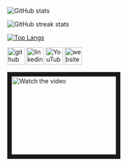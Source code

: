 <!-- <p align="right">
   <img src=https://github.com/munish8448/munish8448/blob/main/_banner.gif>
</p>
 -->

<!---# Hi, I'm Munish Kumar --->


<!-- ![Profile views](https://gpvc.arturio.dev/munish8448)   -->

![GitHub stats](https://github-readme-stats.vercel.app/api?username=munish8448&show_icons=true)  

![GitHub streak stats](https://github-readme-streak-stats.herokuapp.com/?user=munish8448)  

[![Top Langs](https://github-readme-stats.vercel.app/api/top-langs/?username=munish8448)](https://github.com/anuraghazra/github-readme-stats)


<!-- 
## Skills

## Work
[java](https://github.com/munish8448/learning_java)

  

![GitHub stats](https://github-readme-stats.vercel.app/api?username=munish8448&show_icons=true)  
 -->
 
[<img src='https://cdn.jsdelivr.net/npm/simple-icons@3.0.1/icons/github.svg' alt='github' height='40'>](https://github.com/munish8448)    [<img src='https://cdn.jsdelivr.net/npm/simple-icons@3.0.1/icons/linkedin.svg' alt='linkedin' height='40'>](https://www.linkedin.com/in/munish-kumar-8483401b4/)     [<img src='https://cdn.jsdelivr.net/npm/simple-icons@3.0.1/icons/youtube.svg' alt='YouTube' height='40'>](https://www.youtube.com/channel/UCqihAN_hqpXAExmp6LACaxA)     [<img src='https://cdn.jsdelivr.net/npm/simple-icons@3.0.1/icons/icloud.svg' alt='website' height='40'>](https://void.softr.app/) 






<!---
munish8448/munish8448 is a ✨ special ✨ repository because its `README.md` (this file) appears on your GitHub profile.
You can click the Preview link to take a look at your changes.


links
https://auto.creavite.co/discord-profile-banners
https://arturssmirnovs.github.io/github-profile-readme-generator/

--->

<a href="https://youtu.be/a_zHE15w2Uw" autoplay>
 <img src="http://img.youtube.com/vi/a_zHE15w2Uw/mqdefault.jpg" alt="Watch the video" width="240" height="180" border="10" />
</a>




